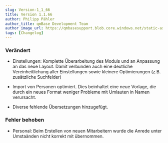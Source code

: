 ```yaml
---
slug: Version-1_1_66
title: Version 1.1.66
author: Philipp Pähler
author_title: qmBase Development Team
author_image_url: https://qmbasesupport.blob.core.windows.net/static-assets/img/persons/paehler_round.png
tags: [Changelog]
---
```

### Verändert

*   Einstellungen: Komplette Überarbeitung des Moduls und an Anpassung an das neue Layout. Damit verbunden auch eine deutliche Vereinheitlichung aller Einstellungen sowie kleinere Optimierungen (z.B. zusätzliche Suchfelder)

*   Import von Personen optimiert. Dies beinhaltet eine neue Vorlage, die durch ein neues Format weniger Probleme mit Umlauten in Namen verursacht.

*   Diverse fehlende Übersetzungen hinzugefügt.

### Fehler behoben

*   Personal: Beim Erstellen von neuen Mitarbeitern wurde die Anrede unter Umstaänden nicht korrekt mit übernommen.